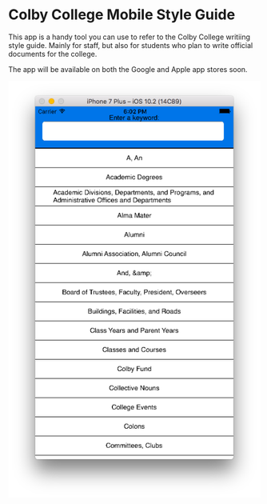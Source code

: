 # Colby College Mobile Style Guide

This app is a handy tool you can use to refer to the Colby College writiing style guide. 
Mainly for staff, but also for students who plan to write official documents for the college.

The app will be available on both the Google and Apple app stores soon. 


![Demo](/demo/demo.png)
